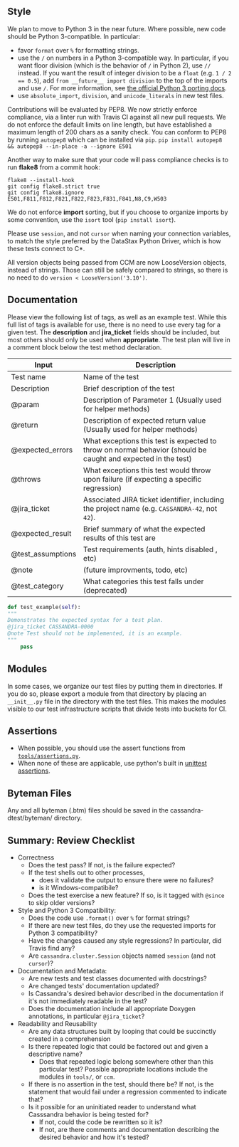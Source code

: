 ## Style

We plan to move to Python 3 in the near future. Where possible, new code should be Python 3-compatible. In particular:

- favor `format` over `%` for formatting strings.
- use the `/` on numbers in a Python 3-compatible way. In particular, if you want floor division (which is the behavior of `/` in Python 2), use `//` instead. If you want the result of integer division to be a `float` (e.g. `1 / 2 == 0.5`), add `from __future__ import division` to the top of the imports and use `/`. For more information, see [the official Python 3 porting docs](https://docs.python.org/3/howto/pyporting.html#division).
- use `absolute_import`, `division`, and `unicode_literals` in new test files.

Contributions will be evaluated by PEP8. We now strictly enforce compliance, via a linter run with Travis CI against all new pull requests. We do not enforce the default limits on line length, but have established a maximum length of 200 chars as a sanity check. You can conform to PEP8 by running `autopep8` which can be installed via `pip`.
`pip install autopep8 && autopep8 --in-place -a --ignore E501`

Another way to make sure that your code will pass compliance checks is to run **flake8** from a commit hook:

```
flake8 --install-hook
git config flake8.strict true
git config flake8.ignore E501,F811,F812,F821,F822,F823,F831,F841,N8,C9,W503
```

We do not enforce **import** sorting, but if you choose to organize imports by some convention, use the `isort` tool (`pip install isort`).

Please use `session`, and not `cursor` when naming your connection variables, to match the style preferred by the DataStax Python Driver, which is how these tests
connect to C*.

All version objects being passed from CCM are now LooseVersion objects, instead of strings. Those can still be safely compared to strings, so there is no need to do `version < LooseVersion('3.10')`.

## Documentation

Please view the following list of tags, as well as an example test. While this full list of tags is available for use, there is no need to use every tag for a given test. The **description** and **jira_ticket** fields should be included, but most others should only be used when **appropriate**. The test plan will live in a comment block below the test method declaration.


Input             | Description
------------------|------------------
Test name         | Name of the test
Description       | Brief description of the test
@param            | Description of Parameter 1 (Usually used for helper methods)
@return           | Description of expected return value (Usually used for helper methods)
@expected_errors  | What exceptions this test is expected to throw on normal behavior (should be caught and expected in the test)
@throws           | What exceptions this test would throw upon failure (if expecting a specific regression)
@jira_ticket      | Associated JIRA ticket identifier, including the project name (e.g. `CASSANDRA-42`, not `42`).
@expected_result  | Brief summary of what the expected results of this test are
@test_assumptions | Test requirements (auth, hints disabled , etc)
@note             | (future improvments, todo, etc)
@test_category    | What categories this test falls under (deprecated)


```python
def test_example(self):
"""
Demonstrates the expected syntax for a test plan.
@jira_ticket CASSANDRA-0000
@note Test should not be implemented, it is an example.
"""
    pass
```

## Modules

In some cases, we organize our test files by putting them in directories. If you do so, please export a module from that directory by placing an `__init__.py` file in the directory with the test files. This makes the modules visible to our test infrastructure scripts that divide tests into buckets for CI.

## Assertions

- When possible, you should use the assert functions from [`tools/assertions.py`](https://github.com/apache/cassandra-dtest/blob/trunk/tools/assertions.py).
- When none of these are applicable, use python's built in [unittest assertions](https://docs.python.org/2/library/unittest.html#assert-methods).

## Byteman Files

Any and all byteman (.btm) files should be saved in the cassandra-dtest/byteman/ directory.

## Summary: Review Checklist

- Correctness
    - Does the test pass? If not, is the failure expected?
    - If the test shells out to other processes,
        - does it validate the output to ensure there were no failures?
        - is it Windows-compatibile?
    - Does the test exercise a new feature? If so, is it tagged with `@since` to skip older versions?
- Style and Python 3 Compatibility:
    - Does the code use `.format()` over `%` for format strings?
    - If there are new test files, do they use the requested imports for Python 3 compatibility?
    - Have the changes caused any style regressions? In particular, did Travis find any?
    - Are `cassandra.cluster.Session` objects named `session` (and not `cursor`)?
- Documentation and Metadata:
    - Are new tests and test classes documented with docstrings?
    - Are changed tests' documentation updated?
    - Is Cassandra's desired behavior described in the documentation if it's not immediately readable in the test?
    - Does the documentation include all appropriate Doxygen annotations, in particular `@jira_ticket`?
- Readability and Reusability
    - Are any data structures built by looping that could be succinctly created in a comprehension
    - Is there repeated logic that could be factored out and given a descriptive name?
        - Does that repeated logic belong somewhere other than this particular test? Possible appropriate locations include the modules in `tools/`, or `ccm`.
    - If there is no assertion in the test, should there be? If not, is the statement that would fail under a regression commented to indicate that?
    - Is it possible for an uninitiated reader to understand what Casssandra behavior is being tested for?
        - If not, could the code be rewritten so it is?
        - If not, are there comments and documentation describing the desired behavior and how it's tested?
